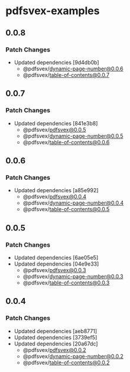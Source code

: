 # pdfsvex-examples

## 0.0.8

### Patch Changes

- Updated dependencies [9d4db0b]
  - @pdfsvex/dynamic-page-number@0.0.6
  - @pdfsvex/table-of-contents@0.0.7

## 0.0.7

### Patch Changes

- Updated dependencies [841e3b8]
  - @pdfsvex/pdfsvex@0.0.5
  - @pdfsvex/dynamic-page-number@0.0.5
  - @pdfsvex/table-of-contents@0.0.6

## 0.0.6

### Patch Changes

- Updated dependencies [a85e992]
  - @pdfsvex/pdfsvex@0.0.4
  - @pdfsvex/dynamic-page-number@0.0.4
  - @pdfsvex/table-of-contents@0.0.5

## 0.0.5

### Patch Changes

- Updated dependencies [6ae05e5]
- Updated dependencies [04e9e33]
  - @pdfsvex/pdfsvex@0.0.3
  - @pdfsvex/dynamic-page-number@0.0.3
  - @pdfsvex/table-of-contents@0.0.3

## 0.0.4

### Patch Changes

- Updated dependencies [aeb8771]
- Updated dependencies [3739ef5]
- Updated dependencies [20a67dc]
  - @pdfsvex/pdfsvex@0.0.2
  - @pdfsvex/dynamic-page-number@0.0.2
  - @pdfsvex/table-of-contents@0.0.2

